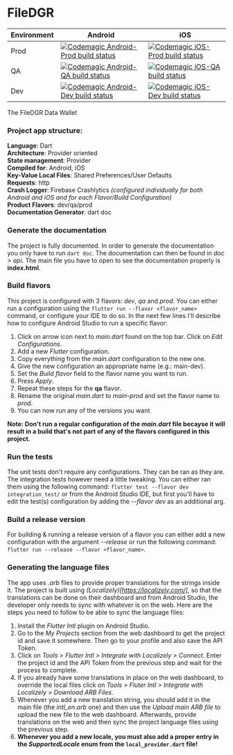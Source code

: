 # FileDGR

| Environment | Android | iOS |
|---|---|---|
| Prod | [![Codemagic Android-Prod build status](https://api.codemagic.io/apps/6422ed8975bc9acc439995f7/android-prod-workflow/status_badge.svg)](https://codemagic.io/apps/6422ed8975bc9acc439995f7/android-prod-worflow/latest_build) | [![Codemagic iOS-Prod build status](https://api.codemagic.io/apps/6422ed8975bc9acc439995f7/ios-prod-workflow/status_badge.svg)](https://codemagic.io/apps/6422ed8975bc9acc439995f7/ios-prod-worflow/latest_build) |
| QA | [![Codemagic Android-QA build status](https://api.codemagic.io/apps/6422ed8975bc9acc439995f7/android-qa-workflow/status_badge.svg)](https://codemagic.io/apps/6422ed8975bc9acc439995f7/android-qa-worflow/latest_build) | [![Codemagic iOS-QA build status](https://api.codemagic.io/apps/6422ed8975bc9acc439995f7/ios-qa-workflow/status_badge.svg)](https://codemagic.io/apps/6422ed8975bc9acc439995f7/ios-qa-worflow/latest_build) |
| Dev | [![Codemagic Android-Dev build status](https://api.codemagic.io/apps/6422ed8975bc9acc439995f7/android-dev-workflow/status_badge.svg)](https://codemagic.io/apps/6422ed8975bc9acc439995f7/android-dev-worflow/latest_build) | [![Codemagic iOS-Dev build status](https://api.codemagic.io/apps/6422ed8975bc9acc439995f7/ios-dev-workflow/status_badge.svg)](https://codemagic.io/apps/6422ed8975bc9acc439995f7/ios-dev-worflow/latest_build) |


The FileDGR Data Wallet


### Project app structure:

**Language**: Dart <br>
**Architecture**: Provider oriented<br>
**State management**: Provider<br>
**Compiled for**: Android, iOS<br>
**Key-Value Local Files**: Shared Preferences/User Defaults <br>
**Requests**: http <br>
**Crash Logger**: Firebase Crashlytics *(configured individually for both Android and iOS and for each Flavor/Build Configuration)*<br>
**Product Flavors**: dev/qa/prod <br>
**Documentation Generator**: dart doc


### Generate the documentation

The project is fully documented. In order to generate the documentation you only have to run ``dart doc``. The documentation can then be found in *doc > api*. The main file you have to open to see the documentation properly is **index.html**.


### Build flavors

This project is configured with 3 flavors: *dev*, *qa* and *prod*.
You can either run a configuration using the ```flutter run --flavor <flavor_name>``` command, or configure your IDE to do so. In the next few lines I'll describe how to configure Android Studio to run a specific flavor:

1. Click on arrow icon next to *main.dart* found on the top bar. Click on *Edit Configurations*.
2. Add a new *Flutter* configuration.
3. Copy everything from the *main.dart* configuration to the new one.
4. Give the new configuration an appropriate name (e.g.: main-dev).
5. Set the *Build flavor* field to the flavor name you want to run.
6. Press *Apply*.
7. Repeat these steps for the **qa** flavor.
8. Rename the original *main.dart* to *main-prod* and set the flavor name to *prod*.
9. You can now run any of the versions you want.

**Note: Don't run a regular configuration of the *main.dart* file becayse it will result in a build that's not part of any of the flavors configured in this project.**


### Run the tests

The unit tests don't require any configurations. They can be ran as they are.
The integration tests however need a little tweaking. You can either ran them using the following command: ```flutter test --flavor dev integration_test/``` or from the Android Studio IDE, but first you'll have to edit the test(s) configuration by adding the *--flavor dev* as an additional arg.


### Build a release version

For building & running a release version of a flavor you can either add a new configuration with the argument *--release* or run the following command: ```flutter run --release --flavor <flavor_name>```.


### Generating the language files

The app uses *.arb* files to provide proper translations for the strings inside it. The project is
built using *(Localizely)[https://localizely.com/]*, so that the translations can be done on their
dashboard and from Android Studio, the developer only needs to sync with whatever is on the web.
Here are the steps you need to follow to be able to sync the language files:

1. Install the *Flutter Intl* plugin on Android Studio.
2. Go to the *My Projects* section from the web dashboard to get the project id and save it somewhere. Then go to your profile and also save the API Token.
3. Click on *Tools > Flutter Intl > Integrate with Localizely > Connect*. Enter the project id and the API Token from the previous step and wait for the process to complete.
4. If you already have some translations in place on the web dashboard, to override the local files click on *Tools > Fluter Intl > Integrate with Localizely > Download ARB Files*.
5. Whenever you add a new translation string, you should add it in the main file (the *intl_en.arb* one) and then use the *Upload main ARB file* to upload the new file to the web dashboard. Afterwards, provide translations on the web and then sync the project language files using the previous step.
6. **Whenever you add a new locale, you must also add a proper entry in the *SupportedLocale* enum from the `local_provider.dart` file!**
